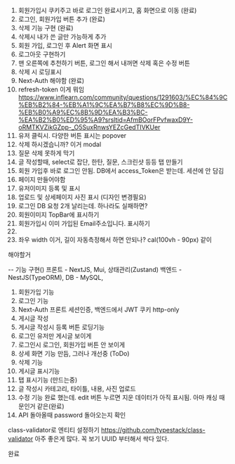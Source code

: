 1. 회원가입시 쿠키주고 바로 로그인 완료시키고, 홈 화면으로 이동 (완료)
2. 로그인, 회원가입 버튼 추가 (완료)
3. 삭제 기능 구현 (완료)
4. 삭제시 내가 쓴 글만 가능하게 추가
5. 회원 가입, 로그인 후 Alert 화면 표시
6. 로그아웃 구현하기
7. 맨 오른쪽에 추천하기 버튼, 로그인 해서 내꺼면 삭제 혹은 수정 버튼
8. 삭제 시 로딩표시
9. Next-Auth 해야함 (완료)
10. refresh-token 이게 뭐임
    https://www.inflearn.com/community/questions/1291603/%EC%84%9C%EB%B2%84-%EB%A1%9C%EA%B7%B8%EC%9D%B8-%EB%B0%A9%EC%8B%9D%EA%B3%BC-%EA%B2%B0%ED%95%A9?srsltid=AfmBOorFPvfwaxD9Y-oRMTKVZikGZpp-_O5SuxRnwsYEZcGedTIVKUer
11. 유저 클릭시. 다양한 버튼 표시는 popover
12. 삭제 하시겠습니까? 이거 modal
13. 질문 삭제 못하게 막기
14. 글 작성할때, select로 잡단, 한탄, 질문, 스크린샷 등등 탭 만들기
15. 회원 가입후 바로 로그인 안됨. DB에서 access_Token은 받는데. 세션에 안 담김
16. 페이지 만들어야함
17. 유저이미지 등록 및 표시
18. 업로드 및 상세페이지 사진 표시 (디자인 변경필요)
19. 로그인 DB 요청 2개 날리는데. 하나라도 실패하면?
20. 회원이미지 TopBar에 표시하기
21. 회원가입시 이미 가입된 Email주소입니다. 표시하기
22.
23. 좌우 width 이거, 길이 자동측정해서 하면 안되나? cal(100vh - 90px) 같이

해야할거

-- 기능 구현()
프론트 - NextJS, Mui, 상태관리(Zustand)
백엔드 - NestJS(TypeORM),
DB - MySQL,

1. 회원가입 기능
2. 로그인 기능
3. Next-Auth 프론트 세션인증, 백엔드에서 JWT 쿠키 http-only
4. 게시글 작성
5. 게시글 작성시 등록 버튼 로딩기능
6. 로그인 유저만 게시글 보이게
7. 로그인시 로그인, 회원가입 버튼 안 보이게
8. 상세 화면 기능 만듬, 그러나 개선중 (ToDo)
9. 삭제 기능
10. 게시글 표시기능
11. 탭 표시기능 (만드는중)
12. 글 작성시 카테고리, 타이틀, 내용, 사진 업로드
13. 수정 기능 완료 했는데. edit 버튼 누르면 지운 데이터가 아직 표시됨. 아마 캐싱 때문인거 같은(완료)
14. API 돌아올때 password 돌아오는지 확인

class-validator로 엔티티 설정하기
https://github.com/typestack/class-validator
아주 좋은게 많다. 꼭 보기 UUID 부터해서 싹다 있다.

완료
